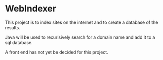 # WebIndexer
This project is to index sites on the internet and to create a database of the results.

Java will be used to recurisively search for a domain name and add it to a sql database.

A front end has not yet be decided for this project.
